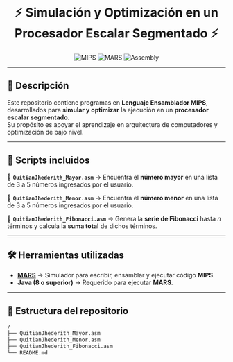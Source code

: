 <!-- Refencias en el trabajo escrito -->
<h1 align="center">⚡️ Simulación y Optimización en un Procesador Escalar Segmentado ⚡️</h1>

<p align="center">
  <img src="https://img.shields.io/badge/Assembler-MIPS-blue?style=for-the-badge&logo=assemblyscript" alt="MIPS">
  <img src="https://img.shields.io/badge/Simulator-MARS-orange?style=for-the-badge" alt="MARS">
  <img src="https://img.shields.io/badge/Language-Assembly-green?style=for-the-badge&logo=gnu" alt="Assembly">
</p>

---

## 📖 Descripción

Este repositorio contiene programas en **Lenguaje Ensamblador MIPS**, desarrollados para **simular y optimizar** la ejecución en un **procesador escalar segmentado**.  
Su propósito es apoyar el aprendizaje en arquitectura de computadores y optimización de bajo nivel.

---

## 📂 Scripts incluidos

🔹 **`QuitianJhederith_Mayor.asm`** → Encuentra el **número mayor** en una lista de 3 a 5 números ingresados por el usuario.  

🔹 **`QuitianJhederith_Menor.asm`** → Encuentra el **número menor** en una lista de 3 a 5 números ingresados por el usuario.  

🔹 **`QuitianJhederith_Fibonacci.asm`** → Genera la **serie de Fibonacci** hasta *n* términos y calcula la **suma total** de dichos términos.  

---

## 🛠️ Herramientas utilizadas

- **[MARS]([http://courses.missouristate.edu/KenVollmar/MARS/](https://computerscience.missouristate.edu/mars-mips-simulator.htm))** → Simulador para escribir, ensamblar y ejecutar código **MIPS**.  
- **Java (8 o superior)** → Requerido para ejecutar **MARS**.  

---

## 📁 Estructura del repositorio  

```bash
/
├── QuitianJhederith_Mayor.asm
├── QuitianJhederith_Menor.asm
├── QuitianJhederith_Fibonacci.asm
└── README.md


